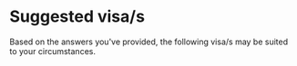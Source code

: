 # Suggested visa/s

Based on the answers you've provided, the following visa/s may be suited to your circumstances.
